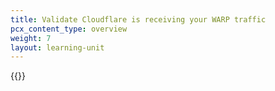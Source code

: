 ```yaml
---
title: Validate Cloudflare is receiving your WARP traffic
pcx_content_type: overview
weight: 7
layout: learning-unit
---
```


{{<render file="gateway/_gateway-logs-description.md" productFolder="cloudflare-one">}}